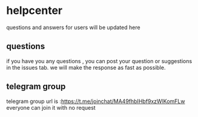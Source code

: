 # helpcenter
questions and answers for users  will be updated here

## questions
if you have you any questions , you can post your question or suggestions in the issues tab. we will make the response as fast as possible.


## telegram group

telegram group url is :https://t.me/joinchat/MA49fhbIHbf9xzWlKomFLw 
everyone can join it with no request


